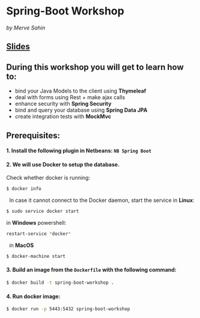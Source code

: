 # Spring-Boot Workshop
_by Merve Sahin_

## <a href="https://github.com/sebivenlo/spring-boot-workshop/blob/master/slides.pdf">Slides</a>

## During this workshop you will get to learn how to:
- bind your Java Models to the client using **Thymeleaf**
- deal with forms using Rest + make ajax calls
- enhance security with **Spring Security**
- bind and query your database using **Spring Data JPA**
- create integration tests with **MockMvc**

## Prerequisites:

#### 1. Install the following plugin in Netbeans: `NB Spring Boot`
#### 2. We will use Docker to setup the database.  
   Check whether docker is running:  
```bash
$ docker info
```
   In case it cannot connect to the Docker daemon, start the service in **Linux**:   
```bash
$ sudo service docker start
```   
   in **Windows** powershell:    
```bash
restart-service *docker*
```   
   in **MacOS**
```bash
$ docker-machine start
```  
#### 3. Build an image from the `Dockerfile` with the following command:    
```bash
$ docker build -t spring-boot-workshop .
```   
#### 4. Run docker image:    
```bash
$ docker run -p 5443:5432 spring-boot-workshop
```

